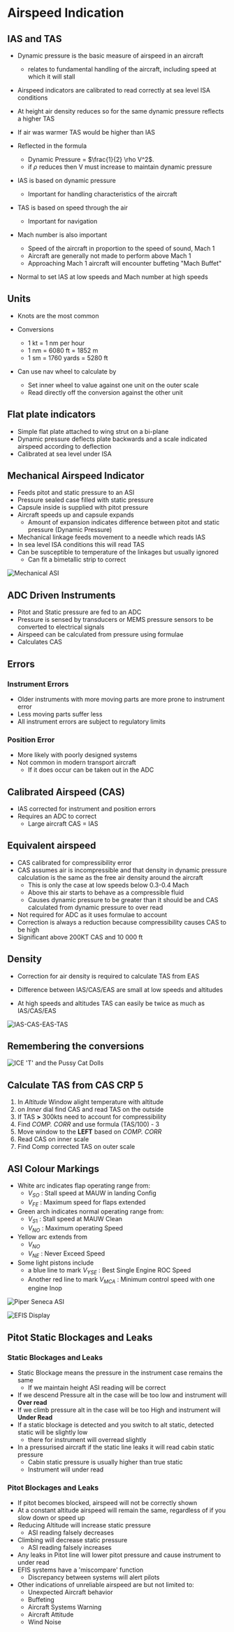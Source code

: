 # Airspeed Indication

## IAS and TAS

- Dynamic pressure is the basic measure of airspeed in an aircraft
    - relates to fundamental handling of the aircraft, including speed at which it will stall
- Airspeed indicators are calibrated to read correctly at sea level ISA conditions
- At height air density reduces so for the same dynamic pressure reflects a higher TAS
- If air was warmer TAS would be higher than IAS
- Reflected in the formula
    - Dynamic Pressure = $\frac{1}{2} \rho V^2$.
    - if $\rho$ reduces then V must increase to maintain dynamic pressure
- IAS is based on dynamic pressure
    - Important for handling characteristics of the aircraft
- TAS is based on speed through the air
    - Important for navigation
- Mach number is also important
    - Speed of the aircraft in proportion to the speed of sound, Mach 1
    - Aircraft are generally not made to perform above Mach 1
    - Approaching Mach 1 aircraft will encounter buffeting "Mach Buffet"

- Normal to set IAS at low speeds and Mach number at high speeds

## Units
- Knots are the most common
- Conversions
    - 1 kt = 1 nm per hour
    - 1 nm = 6080 ft = 1852 m 
    - 1 sm = 1760 yards = 5280 ft

- Can use nav wheel to calculate by
    - Set inner wheel to value against one unit on the outer scale
    - Read directly off the conversion against the other unit

## Flat plate indicators
- Simple flat plate attached to wing strut on a bi-plane
- Dynamic pressure deflects plate backwards and a scale indicated airspeed according to deflection
- Calibrated at sea level under ISA

## Mechanical Airspeed Indicator
- Feeds pitot and static pressure to an ASI
- Pressure sealed case filled with static pressure
- Capsule inside is supplied with pitot pressure
- Aircraft speeds up and capsule expands
    - Amount of expansion indicates difference between pitot and static pressure (Dynamic Pressure)
- Mechanical linkage feeds movement to a needle which reads IAS
- In sea level ISA conditions this will read TAS
- Can be susceptible to temperature of the linkages but usually ignored
    - Can fit a bimetallic strip to correct

![Mechanical ASI](../Images/mechanical-asi.png)

## ADC Driven Instruments
- Pitot and Static pressure are fed to an ADC
- Pressure is sensed by transducers or MEMS pressure sensors to be converted to electrical signals
- Airspeed can be calculated from pressure using formulae
- Calculates CAS

## Errors
### Instrument Errors
- Older instruments with more moving parts are more prone to instrument error
- Less moving parts suffer less
- All instrument errors are subject to regulatory limits

### Position Error
- More likely with poorly designed systems
- Not common in modern transport aircraft
    - If it does occur can be taken out in the ADC


## Calibrated Airspeed (CAS)

- IAS corrected for instrument and position errors
- Requires an ADC to correct
    - Large aircraft CAS = IAS

## Equivalent airspeed
- CAS calibrated for compressibility error
- CAS assumes air is incompressible and that density in dynamic pressure calculation is the same as the free air density around the aircraft
    - This is only the case at low speeds below 0.3-0.4 Mach
    - Above this air starts to behave as a compressible fluid 
    - Causes dynamic pressure to be greater than it should be and CAS calculated from dynamic pressure to over read
- Not required for ADC as it uses formulae to account
- Correction is always a reduction because compressibility causes CAS to be high
- Significant above 200KT CAS and 10 000 ft

## Density
- Correction for air density is required to calculate TAS from EAS

- Difference between IAS/CAS/EAS are small at low speeds and altitudes
- At high speeds and altitudes TAS can easily be twice as much as IAS/CAS/EAS

![IAS-CAS-EAS-TAS](../Images/ias-cas-tas.png)

## Remembering the conversions

![ICE 'T' and the Pussy Cat Dolls](../Images/icet.png)

## Calculate TAS from CAS CRP 5
1. In *Altitude* Window alight temperature with altitude
2. on *Inner* dial find CAS and read TAS on the outside
3. If TAS **>** 300kts need to account for compressibility
4. Find *COMP. CORR* and use formula (TAS/100) - 3
5. Move window to the **LEFT** based on *COMP. CORR*
6. Read CAS on inner scale
7. Find Comp corrected TAS on outer scale

## ASI Colour Markings

- White arc indicates flap operating range from:
    - $V_{SO}$ : Stall speed at MAUW in landing Config
    - $V_{FE}$ : Maximum speed for flaps extended
- Green arch indicates normal operating range from:
    - $V_{S1}$ : Stall speed at MAUW Clean
    - $V_{NO}$ : Maximum operating Speed
- Yellow arc extends from
    - $V_{NO}$
    - $V_{NE}$ : Never Exceed Speed
- Some light pistons include
    - a blue line to mark $V_{YSE}$ : Best Single Engine ROC Speed
    - Another red line to mark $V_{MCA}$ : Minimum control speed with one engine Inop

![Piper Seneca ASI](../Images/asi_example.png)

![EFIS Display](../Images/EFIS_Example.png)

## Pitot Static Blockages and Leaks
### Static Blockages and Leaks
- Static Blockage means the pressure in the instrument case remains the same
    - If we maintain height ASI reading will be correct
- If we descend Pressure alt in the case will be too low and instrument will **Over read**
- If we climb pressure alt in the case will be too High and instrument will **Under Read**
- If a static blockage is detected and you switch to alt static, detected static will be slightly low
    - there for instrument will overread slightly
- In a pressurised aircraft if the static line leaks it will read cabin static pressure
    - Cabin static pressure is usually higher than true static
    - Instrument will under read


### Pitot Blockages and Leaks
- If pitot becomes blocked, airspeed will not be correctly shown
- At a constant altitude airspeed will remain the same, regardless of if you slow down or speed up
- Reducing Altitude will increase static pressure
    - ASI reading falsely decreases 
- Climbing will decrease static pressure
    - ASI reading falsely increases
- Any leaks in Pitot line will lower pitot pressure and cause instrument to under read
- EFIS systems have a 'miscompare' function
    - Discrepancy between systems will alert pilots
- Other indications of unreliable airspeed are but not limited to:
    - Unexpected Aircraft behavior
    - Buffeting
    - Aircraft Systems Warning
    - Aircraft Attitude
    - Wind Noise





